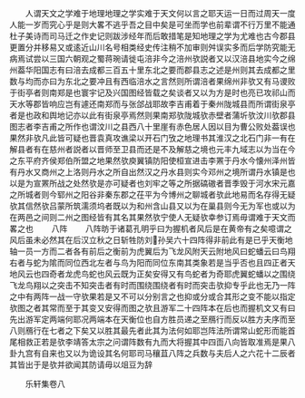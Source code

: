 <!-- { "loadSidebar": true } -->
　　人谓天文之学难于地理地理之学实难于天文何以言之耶天运一日而过周天一度人能一岁而究心乎是则大畧不逃乎吾之目中矣是可坐而学也前辈谓不行万里不能通杜子美诗而司马迁之作史记则跋涉经年而后敢措笔是知地理之学为尤难也古今郡县更置分并移易又或逺近山川名号相类经史传注稍不加审则舛误实多而后学防究能无病焉试尝以三国六朝观之蜀蒋琬请徙屯涪非今之涪州欤説者又以汉涪县地实今之绵州葢华阳国志有曰涪去成都三百五十里东北之要而郡县志之述是州则其去成都之里数与均而亦曰为东北之要冲且有西临涪水之言然则所谓涪者果绵州非欤又有马谡败于街亭者则南郑是也寰宇记及兴国图经皆载之矣谈者又以为方是时也亮已攻祁山而天水等郡皆响应岂有遽还南郑而与张郃战耶故李吉甫着于秦州陇城县而所谓街泉亭者是也政和舆地记亦以此有街泉亭焉然则果南郑欤陇城欤赤壁者蒲圻欤汶川欤郡县图志者李吉甫之所作也谓汶川之县西八十里崖有赤色居人因以目为曹公败处葢误也果然非欤凡此皆可疑也晋袁真攻谯梁以开石门攷之地理书其淮汉之北石门非一有在解县者有在慈州者説者以晋师至卫县而还是不及解慈之境也元丰九域志以为当在今之东平府齐侯郑伯所盟之地果然欤庾翼镇防阳使桓宣进击李罴于丹水今懐州泽州皆有丹水又商州之上洛则丹水之所自出然汉之丹水县则实今邓州之境所谓丹水镇是也以是为宣罴所战之处然欤是亦可疑者也刘牢之等之所据碻磝者晋季毁于河水宋元嘉之所城者则今郓州之阳谷非秦东郡之茌平为今博州之聊城者欤此地易而名存得无疑欤其信然欤吕蒙所筑濡须坞者既以为和州含山县又以为在巢县则今无为军也或以为在两邑之间则二州之图经皆有其名其果然欤宁使人无疑欤幸参订焉毋谓难于天文而畧之也
　　八阵
　　八阵昉于诸葛孔明乎曰为握机者风后是在黄帝有之矣噫谓之风后虽未必然其在后汉立秋之日斩牲防刘孙吴六十四阵得非前此有是已乎天衡地轴一员一方而二者各有前后之衡前为虎翼后为飞龙风附天云附地风曰蛇蟠云曰鸟翔右者与蛇为隂而同位西北左者与鸟为阳而同位东南其类象若是当乎否也且四正者天地风云也四奇者龙虎鸟蛇也风云既为正矣安得又有鸟蛇者为奇耶虎翼蛇蟠以之围绕飞龙鸟翔以之突击不知突击者有时而围绕围绕者有时而突击欤抑专乎此也无乃一阵之中有两阵一战一守欤果若是又不可以分别言之也抑或分或合其形之变不能以指定欤图之者其常而至于其变又安得而图之欤且游军二十四阵本在后也而握机文又有曰先出游军定两端何耶况两端本在天衡位也自方胜员递之至鴈行而反以胜方夫序而至八则鴈行在七者之下矣又以胜其最先者此其为法何如耶岂阵法所谓常山蛇形而能首尾相救正若是欤李靖答太宗之问谓阵数有九而大将握其中四靣八向皆取准焉是果八卦九宫有自来也又以为诡设其名何耶司马穰苴八阵之兵数与夫后人之六花十二辰者其皆出于是欤并欲闻其防请毋以俎豆为辞












　　乐轩集卷八
